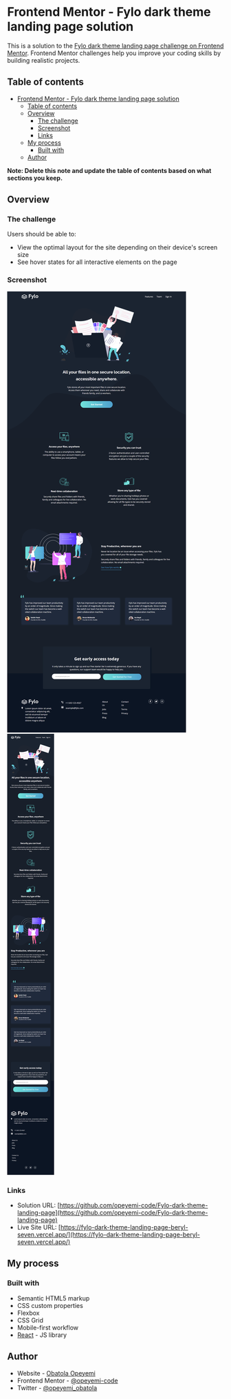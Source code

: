 # Frontend Mentor - Fylo dark theme landing page solution

This is a solution to the [Fylo dark theme landing page challenge on Frontend Mentor](https://www.frontendmentor.io/challenges/fylo-dark-theme-landing-page-5ca5f2d21e82137ec91a50fd). Frontend Mentor challenges help you improve your coding skills by building realistic projects.

## Table of contents

- [Frontend Mentor - Fylo dark theme landing page solution](#frontend-mentor---fylo-dark-theme-landing-page-solution)
  - [Table of contents](#table-of-contents)
  - [Overview](#overview)
    - [The challenge](#the-challenge)
    - [Screenshot](#screenshot)
    - [Links](#links)
  - [My process](#my-process)
    - [Built with](#built-with)
  - [Author](#author)

**Note: Delete this note and update the table of contents based on what sections you keep.**

## Overview

### The challenge

Users should be able to:

- View the optimal layout for the site depending on their device's screen size
- See hover states for all interactive elements on the page

### Screenshot

![desktop-view](/public/screenshots/desktop-view.png)
![mobile-view](/public/screenshots/mobile-view.png)

### Links

- Solution URL: [https://github.com/opeyemi-code/Fylo-dark-theme-landing-page](https://github.com/opeyemi-code/Fylo-dark-theme-landing-page)
- Live Site URL: [https://fylo-dark-theme-landing-page-beryl-seven.vercel.app/](https://fylo-dark-theme-landing-page-beryl-seven.vercel.app/)

## My process

### Built with

- Semantic HTML5 markup
- CSS custom properties
- Flexbox
- CSS Grid
- Mobile-first workflow
- [React](https://reactjs.org/) - JS library

## Author

- Website - [Obatola Opeyemi](https://www.github/opeyemi-code)
- Frontend Mentor - [@opeyemi-code](https://www.frontendmentor.io/profile/opeyemi-code)
- Twitter - [@opeyemi_obatola](https://www.twitter.com/opeyemi_obatola)

